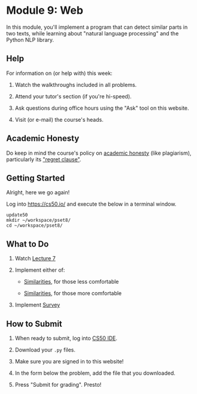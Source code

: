 # Module 9: Web

In this module, you'll implement a program that can detect similar parts in two texts, while learning about "natural language processing" and the Python NLP library.

## Help

For information on (or help with) this week:

1. Watch the walkthroughs included in all problems.

2. Attend your tutor's section (if you're hi-speed).

4. Ask questions during office hours using the "Ask" tool on this website.

5. Visit (or e-mail) the course's heads.

## Academic Honesty

Do keep in mind the course's policy on [academic honesty](/syllabus#academic_honesty) (like plagiarism), particularly its ["regret clause"](/syllabus#regret).

## Getting Started

Alright, here we go again!

Log into <https://cs50.io/> and execute the below in a terminal window.

    update50
    mkdir ~/workspace/pset8/
    cd ~/workspace/pset8/

## What to Do

1. Watch [Lecture 7](/lectures/lecture-7)

4. Implement either of:

    - [Similarities](/problems/similarities-less), for those less comfortable

    - [Similarities](/problems/similarities-more), for those more comfortable

4. Implement [Survey](/problems/survey)

## How to Submit

1. When ready to submit, log into [CS50 IDE](https://cs50.io/).

2. Download your `.py` files.

3. Make sure you are signed in to this website!

4. In the form below the problem, add the file that you downloaded.

5. Press "Submit for grading". Presto!
